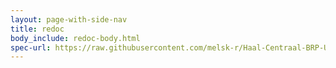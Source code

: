 ```yaml
---
layout: page-with-side-nav
title: redoc
body_include: redoc-body.html
spec-url: https://raw.githubusercontent.com/melsk-r/Haal-Centraal-BRP-Update-API/master/specificatie/openapi.yaml
---
```

<redoc spec-url='{{ page.spec-url}}'></redoc>